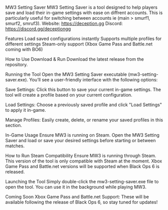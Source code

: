 MW3 Setting Saver
MW3 Setting Saver is a tool designed to help players save and load their in-game settings with ease on diffrent accounts. This is particularly useful for switching between accounts ie (main > smurf1, smurf2, smruf3).
Website: https://deception.gg
Discord: https://discord.gg/deceptiongg

Features
Load saved configurations instantly
Supports multiple profiles for different settings
Steam-only support (Xbox Game Pass and Battle.net coming with BO6)

How to Use
Download & Run
Download the latest release from the repository.

Running the Tool
Open the MW3 Setting Saver executable (mw3-setting-saver.exe). You’ll see a user-friendly interface with the following options:

Save Settings:
Click this button to save your current in-game settings. The tool will create a profile based on your current configuration.

Load Settings:
Choose a previously saved profile and click "Load Settings" to apply it in-game.

Manage Profiles:
Easily create, delete, or rename your saved profiles in this section.

In-Game Usage
Ensure MW3 is running on Steam. Open the MW3 Setting Saver and load or save your desired settings before starting or between matches.

How to Run
Steam Compatibility
Ensure MW3 is running through Steam. This version of the tool is only compatible with Steam at the moment. Xbox Game Pass and Battle.net versions will be supported when Black Ops 6 is released.

Launching the Tool
Simply double-click the mw3-setting-saver.exe file to open the tool. You can use it in the background while playing MW3.

Coming Soon
Xbox Game Pass and Battle.net Support:
These will be available following the release of Black Ops 6, so stay tuned for updates!
